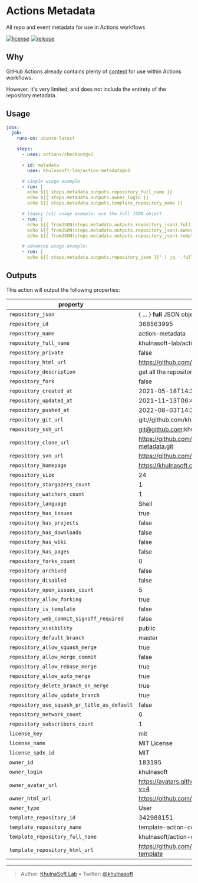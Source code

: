 # Actions Metadata

All repo and event metadata for use in Actions workflows

[![license][license-img]][license-url]
[![release][release-img]][release-url]

## Why

GitHub Actions already contains plenty of [context][] for use within Actions workflows.

However, it's very limited, and does not include the entirety of the repository metadata.

## Usage

``` yaml
jobs:
  job:
    runs-on: ubuntu-latest

    steps:
      - uses: actions/checkout@v2

      - id: metadata
        uses: khulnasoft-lab/action-metadata@v2

      # simple usage example
      - run: |
        echo ${{ steps.metadata.outputs.repository_full_name }}
        echo ${{ steps.metadata.outputs.owner_login }}
        echo ${{ steps.metadata.outputs.template_repository_name }}

      # legacy (v1) usage example: use the full JSON object
      - run: |
        echo ${{ fromJSON(steps.metadata.outputs.repository_json).full_name }}
        echo ${{ fromJSON(steps.metadata.outputs.repository_json).owner.login }}
        echo ${{ fromJSON(steps.metadata.outputs.repository_json).template_repository.name }}

      # advanced usage example:
      - run: |
        echo ${{ steps.metadata.outputs.repository_json }}" | jq '.full_name, .owner.login, .template_repository.name'
```

## Outputs

This action will output the following properties:

<!-- markdownlint-capture -->

<!-- markdownlint-disable MD034 -->

| property                                    | example                                                   |
|---------------------------------------------|-----------------------------------------------------------|
| `repository_json`                           | { ... } **full** JSON object of the current repository    |
| `repository_id`                             | 368563995                                                 |
| `repository_name`                           | action-metadata                                           |
| `repository_full_name`                      | khulnasoft-lab/action-metadata                            |
| `repository_private`                        | false                                                     |
| `repository_html_url`                       | <https://github.com/khulnasoft-lab/action-metadata>       |
| `repository_description`                    | get all the repository metadata for use in Actions        |
| `repository_fork`                           | false                                                     |
| `repository_created_at`                     | 2021-05-18T14:38:41Z                                      |
| `repository_updated_at`                     | 2021-11-13T06:48:56Z                                      |
| `repository_pushed_at`                      | 2022-08-03T14:36:17Z                                      |
| `repository_git_url`                        | git://github.com/khulnasoft-lab/action-metadata.git       |
| `repository_ssh_url`                        | <git@github.com>:khulnasoft-lab/action-metadata.git       |
| `repository_clone_url`                      | <https://github.com/khulnasoft-lab/action-metadata.git>   |
| `repository_svn_url`                        | <https://github.com/khulnasoft-lab/action-metadata>       |
| `repository_homepage`                       | <https://khulnasoft.com/projects/>                        |
| `repository_size`                           | 24                                                        |
| `repository_stargazers_count`               | 1                                                         |
| `repository_watchers_count`                 | 1                                                         |
| `repository_language`                       | Shell                                                     |
| `repository_has_issues`                     | true                                                      |
| `repository_has_projects`                   | false                                                     |
| `repository_has_downloads`                  | false                                                     |
| `repository_has_wiki`                       | false                                                     |
| `repository_has_pages`                      | false                                                     |
| `repository_forks_count`                    | 0                                                         |
| `repository_archived`                       | false                                                     |
| `repository_disabled`                       | false                                                     |
| `repository_open_issues_count`              | 5                                                         |
| `repository_allow_forking`                  | true                                                      |
| `repository_is_template`                    | false                                                     |
| `repository_web_commit_signoff_required`    | false                                                     |
| `repository_visibility`                     | public                                                    |
| `repository_default_branch`                 | master                                                    |
| `repository_allow_squash_merge`             | true                                                      |
| `repository_allow_merge_commit`             | false                                                     |
| `repository_allow_rebase_merge`             | true                                                      |
| `repository_allow_auto_merge`               | true                                                      |
| `repository_delete_branch_on_merge`         | true                                                      |
| `repository_allow_update_branch`            | true                                                      |
| `repository_use_squash_pr_title_as_default` | false                                                     |
| `repository_network_count`                  | 0                                                         |
| `repository_subscribers_count`              | 1                                                         |
| `license_key`                               | mit                                                       |
| `license_name`                              | MIT License                                               |
| `license_spdx_id`                           | MIT                                                       |
| `owner_id`                                  | 183195                                                    |
| `owner_login`                               | khulnasoft                                                |
| `owner_avatar_url`                          | <https://avatars.githubusercontent.com/u/43526139?v=4>      |
| `owner_html_url`                            | <https://github.com/khulnasoft>                           |
| `owner_type`                                | User                                                      |
| `template_repository_id`                    | 342988151                                                 |
| `template_repository_name`                  | template-action-composite                                 |
| `template_repository_full_name`             | khulnasoft/action-composite-template                      |
| `template_repository_html_url`              | <https://github.com/khulnasoft/action-composite-template> |

<!-- markdownlint-restore -->

  [context]: https://docs.github.com/en/actions/reference/context-and-expression-syntax-for-github-actions

----
> Author: [KhulnaSoft Lab](https://www.khulnasoft.com/) &bull;
> Twitter: [@khulnasoft](https://twitter.com/AhmadNassri)

[license-url]: LICENSE
[license-img]: https://badgen.net/github/license/khulnasoft-lab/action-metadata

[release-url]: https://github.com/khulnasoft-lab/action-metadata/releases
[release-img]: https://badgen.net/github/release/khulnasoft-lab/action-metadata
